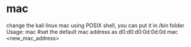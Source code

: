 # mac
change the kali linux mac using POSIX shell, you can put it in /bin folder
Usage:
mac                  #set the default mac address as d0:d0:d0:0d:0d:0d
mac <new_mac_address>
